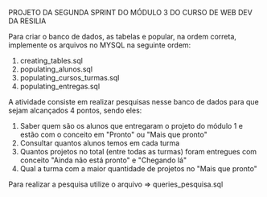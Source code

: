 PROJETO DA SEGUNDA SPRINT DO MÓDULO 3 DO CURSO DE WEB DEV DA RESILIA

Para criar o banco de dados, as tabelas e popular, na ordem correta, implemente os arquivos no MYSQL na seguinte ordem:

1. creating_tables.sql
2. populating_alunos.sql
3. populating_cursos_turmas.sql
4. populating_entregas.sql

A atividade consiste em realizar pesquisas nesse banco de dados para que sejam alcançados 4 pontos, sendo eles:

1. Saber quem são os alunos que entregaram o projeto do módulo 1 e estão com o conceito em "Pronto" ou "Mais que pronto"
2. Consultar quantos alunos temos em cada turma
3. Quantos projetos no total (entre todas as turmas) foram entregues com conceito "Ainda não está pronto" e "Chegando lá"
4. Qual a turma com a maior quantidade de projetos no "Mais que pronto"


Para realizar a pesquisa utilize o arquivo => queries_pesquisa.sql
